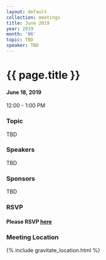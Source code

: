```yaml
---
layout: default
collection: meetings
title: June 2019
year: 2019
month: '06'
topic: TBD
speaker: TBD
---
```


# {{ page.title }}

#### June 18, 2019
12:00 - 1:00 PM

### Topic

TBD

### Speakers

TBD

### Sponsors

TBD

### RSVP

#### Please RSVP [here](https://iowaruby-jun-2019.eventbrite.com)

### Meeting Location
{% include gravitate_location.html %}
